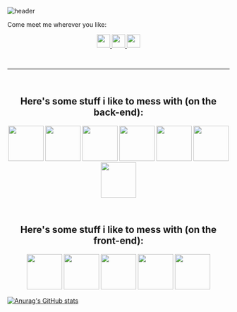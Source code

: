 ![header](https://capsule-render.vercel.app/api?type=waving&color=0:0c75e6,50:05c9f9,100:00ee6e&height=170&section=header&text=Hi!&desc=I%20guess%3F&fontSize=45&fontAlignY=35&fontColor=fff&descAlign=95&descSize=15&animation=fadeIn)

<span align="center">
  Come meet me wherever you like:
</span>

<br>

<p align="center">
<a href="https://www.linkedin.com/in/caio-de-almeida-araujo/">
  <img height="30" src="https://cdn.jsdelivr.net/gh/devicons/devicon/icons/linkedin/linkedin-original.svg"/>
</a>
<a href="https://www.instagram.com/caiomknh/">
  <img height="30" src="https://upload.wikimedia.org/wikipedia/commons/thumb/a/a5/Instagram_icon.png/480px-Instagram_icon.png"/>
</a>
<a href="https://wa.me/5588993552505">
  <img height="30" src="https://www.pngall.com/wp-content/uploads/13/Whatsapp-Logo-PNG-Image.png"/>
</a>
</p>

<br>
<hr>
<br>

<h2 align="center"> Here's some stuff i like to mess with (on the back-end):</h2>
<p align="center">
<img height="80" src="https://cdn.jsdelivr.net/gh/devicons/devicon/icons/typescript/typescript-original.svg" />
<img height="80" src="https://cdn.jsdelivr.net/gh/devicons/devicon/icons/javascript/javascript-original.svg" />
<img height="80" src="https://cdn.jsdelivr.net/gh/devicons/devicon/icons/nodejs/nodejs-original-wordmark.svg" />
<img height="80" src="https://cdn.jsdelivr.net/gh/devicons/devicon/icons/express/express-original-wordmark.svg" />
<img height="80" src="https://cdn.jsdelivr.net/gh/devicons/devicon/icons/sequelize/sequelize-original-wordmark.svg" />
<img height="80" src="https://cdn.jsdelivr.net/gh/devicons/devicon/icons/mysql/mysql-original-wordmark.svg" />
<img height="80" src="https://cdn.jsdelivr.net/gh/devicons/devicon/icons/postgresql/postgresql-original-wordmark.svg" />
</p>

<br>

<h2 align="center"> Here's some stuff i like to mess with (on the front-end):</h2>
<p align="center">
<img height="80" src="https://cdn.jsdelivr.net/gh/devicons/devicon/icons/react/react-original-wordmark.svg" />
<img height="80" src="https://cdn.jsdelivr.net/gh/devicons/devicon/icons/nextjs/nextjs-original-wordmark.svg" />
<img height="80" src="https://cdn.jsdelivr.net/gh/devicons/devicon/icons/html5/html5-original-wordmark.svg" />
<img height="80" src="https://cdn.jsdelivr.net/gh/devicons/devicon/icons/tailwindcss/tailwindcss-original-wordmark.svg" />
<img height="80" src="https://cdn.jsdelivr.net/gh/devicons/devicon/icons/css3/css3-original-wordmark.svg" />
</p>

[![Anurag's GitHub stats](https://github-readme-stats.vercel.app/api?username=caioalmeida08)](https://github.com/caioalmeida08/github-readme-stats)

